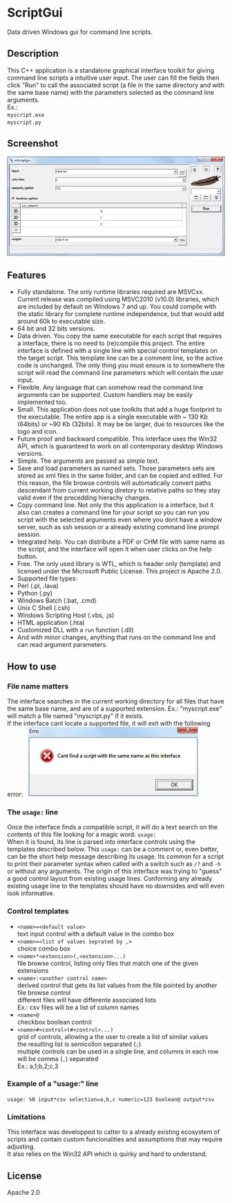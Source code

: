 # ScriptGui
Data driven Windows gui for command line scripts.

## Description
This C++ application is a standalone graphical interface toolkit for giving command line scripts a intuitive user input. The user can fill the fields then click "Run" to call the associated script (a file in the same directory and with the same base name) with the parameters selected as the command line arguments.  
Ex.:  
`myscript.exe`  
`myscript.py`  

## Screenshot
![screenshot](https://github.com/pemn/ScriptGui/blob/master/assets/screenshot1.png)

## Features
- Fully standalone. The only runtime libraries required are MSVCxx. Current release was compiled using MSVC2010 (v10.0) libraries, which are included by default on Windows 7 and up. You could compile with the static library for complete runtime independence, but that would add around 60k to executable size.
- 64 bit and 32 bits versions.
- Data driven. You copy the same executable for each script that requires a interface, there is no need to (re)compile this project. The entire interface is defined with a single line with special control templates on the target script. This template line can be a comment line, so the active code is unchanged. The only thing you must ensure is to somewhere the script will read the command line parameters which will contain the user input.
- Flexible. Any language that can somehow read the command line arguments can be supported. Custom handlers may be easily implemented too.
- Small. This application does not use toolkits that add a huge footprint to the executable. The entire app is a single executable with ~ 130 Kb (64bits) or ~90 Kb (32bits). It may be be larger, due to resources like the logo and icon.
- Future proof and backward compatible. This interface uses the Win32 API, which is guaranteed to work on all contemporary desktop Windows versions.
- Simple. The arguments are passed as simple text.
- Save and load parameters as named sets. Those parameters sets are stored as xml files in the same folder, and can be copied and edited. For this reason, the file browse controls will automatically convert paths descendant from current working diretory to relative paths so they stay valid even if the precedding hierachy changes.
- Copy command line. Not only the this application is a interface, but it also can creates a command line for your script so you can run you script with the selected arguments even where you dont have a window server, such as ssh session or a already existing command line prompt session.
- Integrated help. You can distribute a PDF or CHM file with same name as the script, and the interface will open it when user clicks on the help button.
- Free. The only used library is WTL, which is header only (template) and licensed under the Microsoft Public License.  This project is  Apache 2.0.
- Supported file types:
 - Perl (.pl, .lava)
 - Python (.py)
 - Windows Batch (.bat, .cmd)
 - Unix C Shell (.csh)
 - Windows Scripting Host (.vbs, .js)
 - HTML application (.hta)
 - Customized DLL with a `run` function (.dll)
 - And with minor changes, anything that runs on the command line and can read argument parameters.

## How to use
### File name matters
The interface searches in the current working directory for all files that have the same base name, and are of a supported extension.
Ex.: "myscript.exe" will match a file named "myscript.py" if it exists.  
If the interface cant locate a supported file, it will exit with the following error:  
![error_no_script](https://github.com/pemn/ScriptGui/blob/master/assets/error_no_script.png)

### The `usage:` line
Once the interface finds a compatible script, it will do a text search on the contents of this file looking for a magic word: `usage:`  
When it is found, its line is parsed into interface controls using the templates described below. This `usage:` can be a comment or, even better, can be the short help message describing its usage. Its common for a script to print their parameter syntax when called with a switch such as `/?` and `-h` or without any arguments. The origin of this interface was trying to "guess" a good control layout from existing usage lines. Conforming any already existing usage line to the templates should have no downsides and will even look informative.

### Control templates
- `<name>=<default value>`  
text input control with a default value in the combo box
- `<name>=<list of values seprated by ,>`  
choice combo box
- `<name>*<extension>(,<extension>...)`  
file browse control, listing only files that match one of the given extensions
- `<name>:<another control name>`  
derived control that gets its list values from the file pointed by another file browse control  
different files will have differente associated lists  
Ex.: csv files will be a list of column names  
- `<name>@`  
checkbox boolean control
- `<name>#<control>(#<control>...)`  
grid of controls, allowing a the user to create a list of similar values  
the resulting list is semicollon separated (`;`)  
multiple controls can be used in a single line, and columns in each row will be comma (`,`) separated  
Ex.: a,1;b,2;c,3  

### Example of a "usage:" line
`usage: %0 input*csv selection=a,b,c numeric=123 boolean@ output*csv`  

### Limitations
This interface was developped to catter to a already existing ecosystem of scripts and contain custom funcionalities and assumptions that may require adjusting.  
It also relies on the Win32 API which is quirky and hard to understand.  

## License
Apache 2.0

